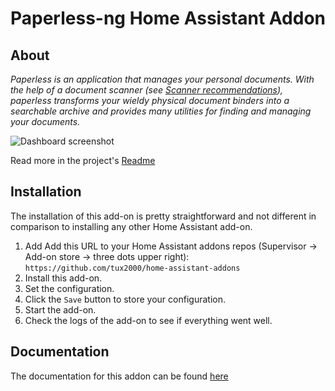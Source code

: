 # Paperless-ng Home Assistant Addon

## About

_Paperless is an application that manages your personal documents. With the help of a document scanner (see [Scanner recommendations](https://paperless-ngx.readthedocs.io/en/latest/scanners.html)), paperless transforms your wieldy physical document binders into a searchable archive and provides many utilities for finding and managing your documents._

![Dashboard screenshot](https://raw.githubusercontent.com/paperless-ngx/paperless-ngx/main/docs/_static/screenshots/documents-wchrome-dark.png)

Read more in the project's [Readme](https://github.com/paperless-ngx/paperless-ngx)

## Installation

The installation of this add-on is pretty straightforward and not different in
comparison to installing any other Home Assistant add-on.

1. Add Add this URL to your Home Assistant addons repos (Supervisor -> Add-on store -> three dots upper right): `https://github.com/tux2000/home-assistant-addons`
1. Install this add-on.
1. Set the configuration.
1. Click the `Save` button to store your configuration.
1. Start the add-on.
1. Check the logs of the add-on to see if everything went well.

## Documentation

The documentation for this addon can be found [here](DOCS.md)
